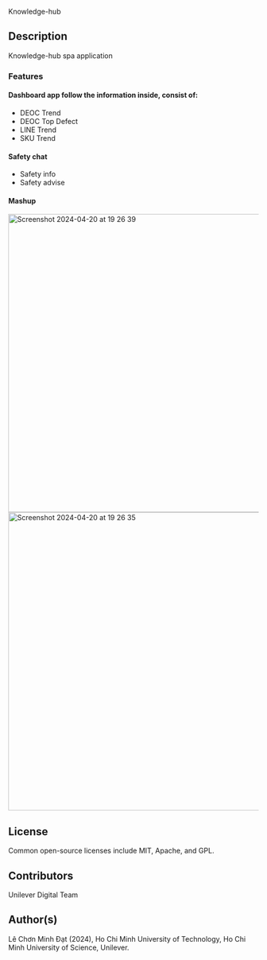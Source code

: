 Knowledge-hub

## Description

Knowledge-hub spa application

### Features

#### Dashboard app follow the information inside, consist of:

- DEOC Trend
- DEOC Top Defect
- LINE Trend
- SKU Trend

#### Safety chat

- Safety info
- Safety advise


#### Mashup
<img width="600" alt="Screenshot 2024-04-20 at 19 26 39" src="https://github.com/Unilever-Digital/deoc-dashboard-hcl/assets/93373784/f25ecbcc-a5a7-4d56-b8e9-63612b127baf">

<img width="600" alt="Screenshot 2024-04-20 at 19 26 35" src="https://github.com/Unilever-Digital/deoc-dashboard-hcl/assets/93373784/7fc9070c-5b74-4a76-a665-1f0e1607219b">


## License

Common open-source licenses include MIT, Apache, and GPL.

## Contributors

Unilever Digital Team

## Author(s)

Lê Chơn Minh Đạt (2024), Ho Chi Minh University of Technology, Ho Chi Minh University of Science, Unilever.
